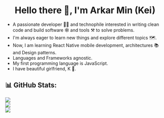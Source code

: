 <h1 align="center">
  Hello there 👋, I'm Arkar Min (Kei)
</h1>

- A passionate developer 🧑‍💻 and technophile interested in writing clean code and build software 🕸️ and tools ⚒️ to solve problems.
- I'm always eager to learn new things and explore different topics 🗺️.
- Now, I am learning React Native mobile development, architectures 📚 and Design patterns.
- Languages and Frameworks agnostic.
- My first programming language is JavaScript.
- I have beautiful girlfriend, K 💙.

## 📊 GitHub Stats:
![](https://github-readme-stats.vercel.app/api?username=Kei-K23&theme=dark&hide_border=false&include_all_commits=false&count_private=false)<br/>
![](https://github-readme-streak-stats.herokuapp.com/?user=Kei-K23&theme=dark&hide_border=false)<br/>
![](https://github-readme-stats.vercel.app/api/top-langs/?username=Kei-K23&theme=dark&hide_border=false&include_all_commits=false&count_private=false&layout=compact)
